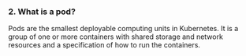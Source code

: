 ### 2. What is a pod? 

Pods are the smallest deployable computing units in Kubernetes. It is a group of one or more containers with shared storage and network resources and a specification of how to run the containers.

